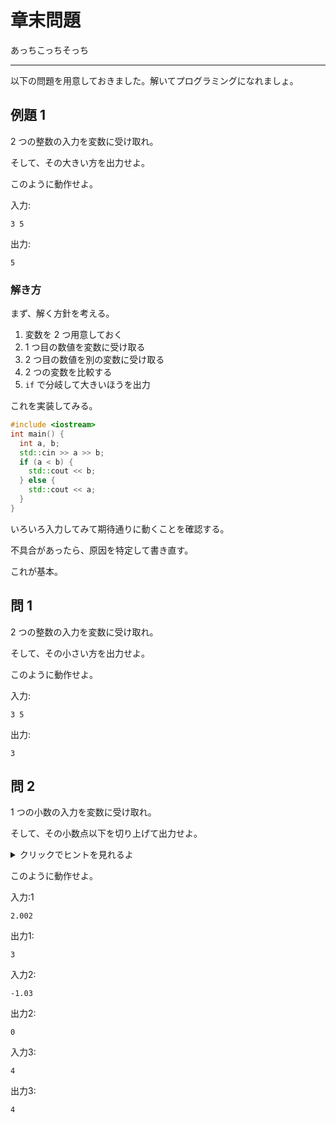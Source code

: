 # 章末問題

あっちこっちそっち

---

以下の問題を用意しておきました。解いてプログラミングになれましょ。


## 例題 1

2 つの整数の入力を変数に受け取れ。

そして、その大きい方を出力せよ。


このように動作せよ。

入力:
```
3 5
```

出力:
```
5
```

### 解き方

まず、解く方針を考える。

1. 変数を 2 つ用意しておく
2. 1 つ目の数値を変数に受け取る
3. 2 つ目の数値を別の変数に受け取る
4. 2 つの変数を比較する
5. `if` で分岐して大きいほうを出力

これを実装してみる。

```cpp
#include <iostream>
int main() {
  int a, b;
  std::cin >> a >> b;
  if (a < b) {
    std::cout << b;
  } else {
    std::cout << a;
  }
}
```

いろいろ入力してみて期待通りに動くことを確認する。

不具合があったら、原因を特定して書き直す。

これが基本。

## 問 1

2 つの整数の入力を変数に受け取れ。

そして、その小さい方を出力せよ。


このように動作せよ。

入力:
```
3 5
```

出力:
```
3
```


## 問 2

1 つの小数の入力を変数に受け取れ。

そして、その小数点以下を切り上げて出力せよ。

<details>
<summary>クリックでヒントを見れるよ</summary>

まず、小数点以下を切り捨てた値と元の値の差を計算しよう。切り上げる条件は、これが `0` じゃないとき。

</details>

このように動作せよ。

入力:1
```
2.002
```

出力1:
```
3
```

入力2:
```
-1.03
```

出力2:
```
0
```

入力3:
```
4
```

出力3:
```
4
```
